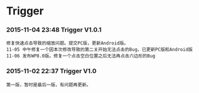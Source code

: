 
Trigger
===================================
### 2015-11-04 23:48           Trigger V1.0.1<br />
    修复快速点击导致的缩放问题。提交PC版，更新Android版。
    11-05 中午修复一个因本次修改导致的第二关开始无法点击的Bug，已更新PC版和Android版
    11-06 发布WP8.0版。修复一个点击空白位置之后无法再点击六边形的Bug
### 2015-11-02 22:37           Trigger V1.0<br />
    第一版，暂时是最后一版，有问题再更新。
